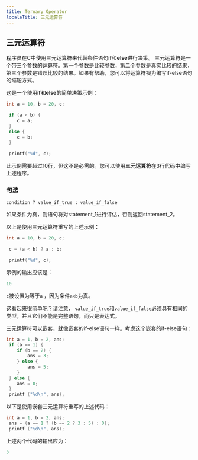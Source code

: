 ```yaml
---
title: Ternary Operator
localeTitle: 三元运算符
---
```

## 三元运算符

程序员在C中使用三元运算符来代替条件语句**if**和**else**进行决策。 三元运算符是一个带三个参数的运算符。第一个参数是比较参数，第二个参数是真实比较的结果，第三个参数是错误比较的结果。如果有帮助，您可以将运算符视为编写if-else语句的缩短方式。

这是一个使用**if**和**else**的简单决策示例：

```c
int a = 10, b = 20, c; 
 
 if (a < b) { 
    c = a; 
 } 
 else { 
    c = b; 
 } 
 
 printf("%d", c); 
```

此示例需要超过10行，但这不是必需的。您可以使用**三元运算符**在3行代码中编写上述程序。

### 句法

`condition ? value_if_true : value_if_false`

如果条件为真，则语句将对statement\_1进行评估，否则返回statement\_2。

以上是使用三元运算符重写的上述示例：

```c
int a = 10, b = 20, c; 
 
 c = (a < b) ? a : b; 
 
 printf("%d", c); 
```

示例的输出应该是：

```c
10 
```

`c`被设置为等于`a` ，因为条件`a<b`为真。

这看起来很简单吧？请注意， `value_if_true`和`value_if_false`必须具有相同的类型，并且它们不能是完整语句，而只是表达式。

三元运算符可以嵌套，就像嵌套的if-else语句一样。考虑这个嵌套的if-else语句：

```c
int a = 1, b = 2, ans; 
 if (a == 1) { 
    if (b == 2) { 
        ans = 3; 
    } else { 
        ans = 5; 
    } 
 } else { 
    ans = 0; 
 } 
 printf ("%d\n", ans); 
```

以下是使用嵌套三元运算符重写的上述代码：

```c
int a = 1, b = 2, ans; 
 ans = (a == 1 ? (b == 2 ? 3 : 5) : 0); 
 printf ("%d\n", ans); 
```

上述两个代码的输出应为：

```c
3 

```
